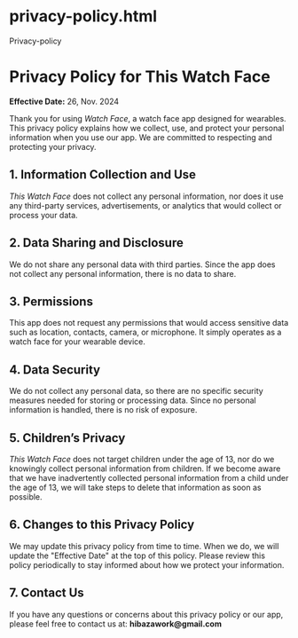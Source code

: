 # privacy-policy.html
Privacy-policy
<!DOCTYPE html>
<html lang="en">
<head>
    <meta charset="UTF-8">
    <meta name="viewport" content="width=device-width, initial-scale=1.0">
    <title>Privacy Policy - Watch Face</title>
</head>
<body>
    <h1>Privacy Policy for This Watch Face</h1>
    <p><strong>Effective Date:</strong> 26, Nov. 2024</p>
    <p>Thank you for using <em>Watch Face</em>, a watch face app designed for wearables. This privacy policy explains how we collect, use, and protect your personal information when you use our app. We are committed to respecting and protecting your privacy.</p>
   

   
  <h2>1. Information Collection and Use</h2>
    <p><em>This Watch Face</em> does not collect any personal information, nor does it use any third-party services, advertisements, or analytics that would collect or process your data.</p> 

  <h2>2. Data Sharing and Disclosure</h2>
    <p>We do not share any personal data with third parties. Since the app does not collect any personal information, there is no data to share.</p>

   <h2>3. Permissions</h2>
    <p>This app does not request any permissions that would access sensitive data such as location, contacts, camera, or microphone. It simply operates as a watch face for your wearable device.</p>

   <h2>4. Data Security</h2>
    <p>We do not collect any personal data, so there are no specific security measures needed for storing or processing data. Since no personal information is handled, there is no risk of exposure.</p>

  <h2>5. Children’s Privacy</h2>
    <p><em>This Watch Face</em> does not target children under the age of 13, nor do we knowingly collect personal information from children. If we become aware that we have inadvertently collected personal information from a child under the age of 13, we will take steps to delete that information as soon as possible.</p>

   <h2>6. Changes to this Privacy Policy</h2>
    <p>We may update this privacy policy from time to time. When we do, we will update the "Effective Date" at the top of this policy. Please review this policy periodically to stay informed about how we protect your information.</p>

   <h2>7. Contact Us</h2>
    <p>If you have any questions or concerns about this privacy policy or our app, please feel free to contact us at:  
    <strong>hibazawork@gmail.com</strong></p>
</body>
</html>

